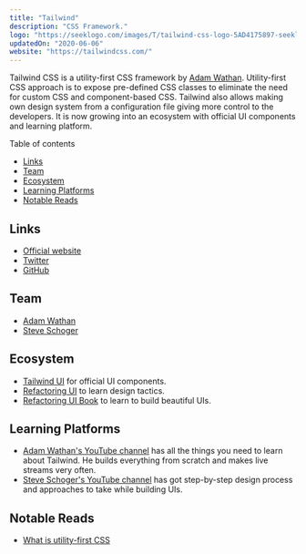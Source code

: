 ```yaml
---
title: "Tailwind"
description: "CSS Framework."
logo: "https://seeklogo.com/images/T/tailwind-css-logo-5AD4175897-seeklogo.com.png"
updatedOn: "2020-06-06"
website: "https://tailwindcss.com/"
---
```


Tailwind CSS is a utility-first CSS framework by [Adam Wathan](https://twitter.com/adamwathan). Utility-first CSS approach is to expose pre-defined CSS classes to eliminate the need for custom CSS and component-based CSS. Tailwind also allows making own design system from a configuration file giving more control to the developers.  It is now growing into an ecosystem with official UI components and learning platform.

Table of contents

- [Links](#links)
- [Team](#team)
- [Ecosystem](#ecosystem)
- [Learning Platforms](#learning-platforms)
- [Notable Reads](#notable-reads)

## Links

- [Official website](https://tailwindcss.com/)
- [Twitter](https://twitter.com/tailwindcss)
- [GitHub](https://github.com/tailwindcss/tailwindcss)

## Team

- [Adam Wathan](https://twitter.com/adamwathan)
- [Steve Schoger](https://twitter.com/steveschoger)

## Ecosystem

- [Tailwind UI](https://tailwindui.com) for official UI components.
- [Refactoring UI](https://refactoringui.com/) to learn design tactics.
- [Refactoring UI Book](https://refactoringui.com/book/) to learn to build beautiful UIs.

## Learning Platforms

- [Adam Wathan's YouTube channel](https://www.youtube.com/channel/UCy1H38XrN7hi7wHSClfXPqQ/videos) has all the things you need to learn about Tailwind. He builds everything from scratch and makes live streams very often.
- [Steve Schoger's YouTube channel](https://www.youtube.com/channel/UCxqiDtkXtOCNJdckODHk9YA/videos) has got step-by-step design process and approaches to take while building UIs.

## Notable Reads

- [What is utility-first CSS](https://tailwindcss.com/docs/utility-first/)
